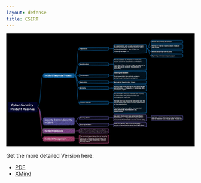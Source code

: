 ```yaml
---
layout: defense
title: CSIRT 
---
```


<p align="center">
<img width=600  src="/images/CSIRT_mindmap.png">
</p>

Get the more detailed Version here:
* [PDF](/assets/defense/CSIRT.pdf)
* [XMind](/assets/defense/CSIRT.xmind)

